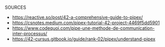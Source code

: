 SOURCES
+ https://reactive.so/post/42-a-comprehensive-guide-to-pipex/
+ https://csnotes.medium.com/pipex-tutorial-42-project-4469f5dd5901
+ https://www.codequoi.com/pipe-une-methode-de-communication-inter-processus/
+ https://42-cursus.gitbook.io/guide/rank-02/pipex/understand-pipex

